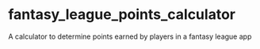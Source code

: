 # fantasy_league_points_calculator
A calculator to determine points earned by players in a fantasy league app
